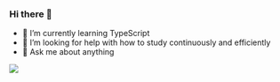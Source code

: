 ### Hi there 👋

<!-- 
- 🔭 I’m currently working on ...
- 👯 I’m looking to collaborate on 
- 📫 How to reach me: ...
- 😄 Pronouns: ...
- ⚡ Fun fact: ...
-->

- 🌱 I’m currently learning TypeScript
- 🤔 I’m looking for help with how to study continuously and efficiently
- 💬 Ask me about anything

![](https://github-readme-stats.vercel.app/api?username=bljessica)
